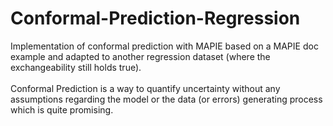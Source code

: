 # Conformal-Prediction-Regression
Implementation of conformal prediction with MAPIE based on a MAPIE doc example and adapted to another regression dataset (where the exchangeability still holds true).<br><br>
Conformal Prediction is a way to quantify uncertainty without any assumptions regarding the model or the data (or errors) generating process which is quite promising.
